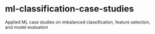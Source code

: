 # ml-classification-case-studies
Applied ML case studies on imbalanced classification, feature selection, and model evaluation
